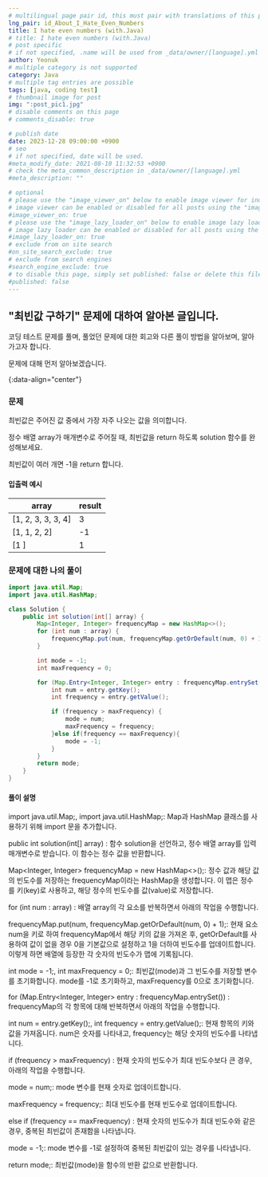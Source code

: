 ```yaml
---
# multilingual page pair id, this must pair with translations of this page. (This name must be unique)
lng_pair: id_About_I_Hate_Even_Numbers
title: I hate even numbers (with.Java)
# title: I hate even numbers (with.Java)
# post specific
# if not specified, .name will be used from _data/owner/[language].yml
author: Yeonuk
# multiple category is not supported
category: Java
# multiple tag entries are possible
tags: [java, coding test]
# thumbnail image for post
img: ":post_pic1.jpg"
# disable comments on this page
# comments_disable: true

# publish date
date: 2023-12-28 09:00:00 +0900
# seo
# if not specified, date will be used.
#meta_modify_date: 2021-08-10 11:32:53 +0900
# check the meta_common_description in _data/owner/[language].yml
#meta_description: ""

# optional
# please use the "image_viewer_on" below to enable image viewer for individual pages or posts (_posts/ or [language]/_posts folders).
# image viewer can be enabled or disabled for all posts using the "image_viewer_posts: true" setting in _data/conf/main.yml.
#image_viewer_on: true
# please use the "image_lazy_loader_on" below to enable image lazy loader for individual pages or posts (_posts/ or [language]/_posts folders).
# image lazy loader can be enabled or disabled for all posts using the "image_lazy_loader_posts: true" setting in _data/conf/main.yml.
#image_lazy_loader_on: true
# exclude from on site search
#on_site_search_exclude: true
# exclude from search engines
#search_engine_exclude: true
# to disable this page, simply set published: false or delete this file
#published: false
---
```


<!-- outline-start -->

## "최빈값 구하기" 문제에 대하여 알아본 글입니다.

코딩 테스트 문제를 풀며, 풀었던 문제에 대한 회고와 다른 풀이 방법을 알아보며, 알아가고자 합니다.

문제에 대해 먼저 알아보겠습니다.

{:data-align="center"}

<!-- outline-end -->

### 문제

최빈값은 주어진 값 중에서 가장 자주 나오는 값을 의미합니다.

정수 배열 array가 매개변수로 주어질 때, 최빈값을 return 하도록 solution 함수를 완성해보세요.

최빈값이 여러 개면 -1을 return 합니다.

#### 입출력 예시

| array              | result |
| ------------------ | ------ |
| [1, 2, 3, 3, 3, 4] | 3      |
| [1, 1, 2, 2]       | -1     |
| [1 ]               | 1      |

### 문제에 대한 나의 풀이

```java
import java.util.Map;
import java.util.HashMap;

class Solution {
    public int solution(int[] array) {
        Map<Integer, Integer> frequencyMap = new HashMap<>();
        for (int num : array) {
            frequencyMap.put(num, frequencyMap.getOrDefault(num, 0) + 1);
        }

        int mode = -1;
        int maxFrequency = 0;

        for (Map.Entry<Integer, Integer> entry : frequencyMap.entrySet()) {
            int num = entry.getKey();
            int frequency = entry.getValue();

            if (frequency > maxFrequency) {
                mode = num;
                maxFrequency = frequency;
            }else if(frequency == maxFrequency){
                mode = -1;
            }
        }
        return mode;
    }
}
```

#### 풀이 설명

import java.util.Map;, import java.util.HashMap;: Map과 HashMap 클래스를 사용하기 위해 import 문을 추가합니다.

public int solution(int[] array) : 함수 solution을 선언하고, 정수 배열 array를 입력 매개변수로 받습니다. 이 함수는 정수 값을 반환합니다.

Map<Integer, Integer> frequencyMap = new HashMap<>();: 정수 값과 해당 값의 빈도수를 저장하는 frequencyMap이라는 HashMap을 생성합니다. 이 맵은 정수를 키(key)로 사용하고, 해당 정수의 빈도수를 값(value)로 저장합니다.

for (int num : array) : 배열 array의 각 요소를 반복하면서 아래의 작업을 수행합니다.

frequencyMap.put(num, frequencyMap.getOrDefault(num, 0) + 1);: 현재 요소 num을 키로 하여 frequencyMap에서 해당 키의 값을 가져온 후, getOrDefault를 사용하여 값이 없을 경우 0을 기본값으로 설정하고 1을 더하여 빈도수를 업데이트합니다. 이렇게 하면 배열에 등장한 각 숫자의 빈도수가 맵에 기록됩니다.

int mode = -1;, int maxFrequency = 0;: 최빈값(mode)과 그 빈도수를 저장할 변수를 초기화합니다. mode를 -1로 초기화하고, maxFrequency를 0으로 초기화합니다.

for (Map.Entry<Integer, Integer> entry : frequencyMap.entrySet()) : frequencyMap의 각 항목에 대해 반복하면서 아래의 작업을 수행합니다.

int num = entry.getKey();, int frequency = entry.getValue();: 현재 항목의 키와 값을 가져옵니다. num은 숫자를 나타내고, frequency는 해당 숫자의 빈도수를 나타냅니다.

if (frequency > maxFrequency) : 현재 숫자의 빈도수가 최대 빈도수보다 큰 경우, 아래의 작업을 수행합니다.

mode = num;: mode 변수를 현재 숫자로 업데이트합니다.

maxFrequency = frequency;: 최대 빈도수를 현재 빈도수로 업데이트합니다.

else if (frequency == maxFrequency) : 현재 숫자의 빈도수가 최대 빈도수와 같은 경우, 중복된 최빈값이 존재함을 나타냅니다.

mode = -1;: mode 변수를 -1로 설정하여 중복된 최빈값이 있는 경우를 나타냅니다.

return mode;: 최빈값(mode)을 함수의 반환 값으로 반환합니다.
